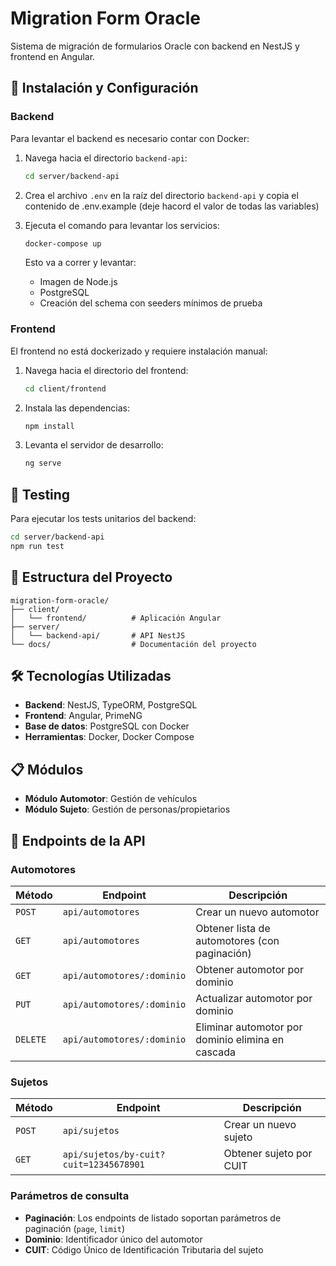 # Migration Form Oracle

Sistema de migración de formularios Oracle con backend en NestJS y frontend en Angular.

## 🚀 Instalación y Configuración

### Backend

Para levantar el backend es necesario contar con Docker:

1. Navega hacia el directorio `backend-api`:
   ```bash
   cd server/backend-api
   ```

2. Crea el archivo `.env` en la raíz del directorio `backend-api` y copia el contenido de .env.example (deje hacord el valor de todas las variables)

3. Ejecuta el comando para levantar los servicios:
   ```bash
   docker-compose up
   ```

   Esto va a correr y levantar:
   - Imagen de Node.js
   - PostgreSQL
   - Creación del schema con seeders mínimos de prueba

### Frontend

El frontend no está dockerizado y requiere instalación manual:

1. Navega hacia el directorio del frontend:
   ```bash
   cd client/frontend
   ```

2. Instala las dependencias:
   ```bash
   npm install
   ```

3. Levanta el servidor de desarrollo:
   ```bash
   ng serve
   ```

## 🧪 Testing

Para ejecutar los tests unitarios del backend:

```bash
cd server/backend-api
npm run test
```

## 📁 Estructura del Proyecto

```
migration-form-oracle/
├── client/
│   └── frontend/          # Aplicación Angular
├── server/
│   └── backend-api/       # API NestJS
└── docs/                  # Documentación del proyecto
```

## 🛠️ Tecnologías Utilizadas

- **Backend**: NestJS, TypeORM, PostgreSQL
- **Frontend**: Angular, PrimeNG
- **Base de datos**: PostgreSQL con Docker
- **Herramientas**: Docker, Docker Compose

## 📋 Módulos

- **Módulo Automotor**: Gestión de vehículos
- **Módulo Sujeto**: Gestión de personas/propietarios

## 🔗 Endpoints de la API

### Automotores

| Método | Endpoint | Descripción |
|--------|----------|-------------|
| `POST` | `api/automotores` | Crear un nuevo automotor |
| `GET` | `api/automotores` | Obtener lista de automotores (con paginación) |
| `GET` | `api/automotores/:dominio` | Obtener automotor por dominio |
| `PUT` | `api/automotores/:dominio` | Actualizar automotor por dominio |
| `DELETE` | `api/automotores/:dominio` | Eliminar automotor por dominio elimina en cascada|

### Sujetos

| Método | Endpoint | Descripción |
|--------|----------|-------------|
| `POST` | `api/sujetos` | Crear un nuevo sujeto |
| `GET` | `api/sujetos/by-cuit?cuit=12345678901` | Obtener sujeto por CUIT |

### Parámetros de consulta

- **Paginación**: Los endpoints de listado soportan parámetros de paginación (`page`, `limit`)
- **Dominio**: Identificador único del automotor
- **CUIT**: Código Único de Identificación Tributaria del sujeto
